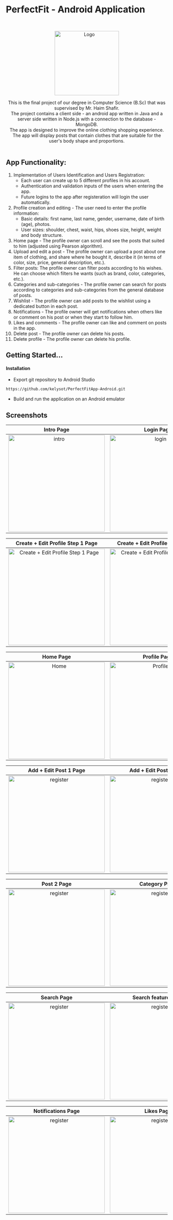 # PerfectFit - Android Application 

<br />
<p align="center">
    <a href="https://github.com/kelysot/PerfectFitApp-Android">
      <img src="https://www.linkpicture.com/q/11_77.png" alt="Logo" width="200" heigt="200">
  </a>
 </p>
 
 <p align="center">
	This is the final project of our degree in Computer Science (B.Sc) that was supervised by Mr. Haim Shafir.</br>
  The project contains a client side - an android app written in Java and a server side written in Node.js with a connection to the database - MongoDB.</br>
The app is designed to improve the online clothing shopping experience.</br>
The app will display posts that contain clothes that are suitable for the user's body shape and proportions. </br></br>
</p>

## App Functionality:

1. Implementation of Users Identification and Users Registration:
	- Each user can create up to 5 different profiles in his account.
	- Authentication and validation inputs of the users when entering the app.
	- Future logins to the app after registeration will login the user automatically.
2. Profile creation and editing - The user need to enter the profile information:
	- Basic details: first name, last name, gender, username, date of birth (age), photos.
	- User sizes: shoulder, chest, waist, hips, shoes size, height, weight and body structure.
3. Home page - The profile owner can scroll and see the posts that suited to him (adjusted using Pearson algorithm).
4. Upload and edit a post - The profile owner can upload a post about one item of clothing, and share where he bought it, describe it (in terms of color, size, price, general description, etc.).
5. Filter posts: The profile owner can filter posts according to his wishes. He can choose which filters he wants (such as brand, color, categories, etc.).
6. Categories and sub-categories - The profile owner can search for posts according to categories and sub-categories from the general database of posts.
7. Wishlist - The profile owner can add posts to the wishlist using a dedicated button in each post.
8. Notifications - The profile owner will get notifications when others like or comment on his post or when they start to follow him.
9. Likes and comments - The profile owner can like and comment on posts in the app.
10. Delete post - The profile owner can delete his posts.
11. Delete profile - The profile owner can delete his profile.


## Getting Started...

#### Installation
- Export git repository to Android Studio
```bash
https://github.com/kelysot/PerfectFitApp-Android.git
```
- Build and run the application on an Android emulator



## Screenshots

Intro Page | Login Page |  Signup Page
:-------------------------:|:-------------------------:|:-------------------------:
<img src="https://www.linkpicture.com/q/צילום-מסך-2023-05-04-ב-11.14.28.png" alt="intro" width="300">  | <img src="https://www.linkpicture.com/q/login_8.png" alt="login" width="300">  |  <img src="https://www.linkpicture.com/q/signup_5.png" alt="register" width="300">

Create + Edit Profile Step 1 Page | Create + Edit Profile Step 2 Page |  Create + Edit Profile Step 3 Page 
:-------------------------:|:-------------------------:|:-------------------------:
<img src="https://www.linkpicture.com/q/IMG_8801_1.jpg" alt="Create + Edit Profile Step 1 Page" width="300">  | <img src="https://www.linkpicture.com/q/IMG_8803_1.jpg" alt="Create + Edit Profile Step 2 Page" width="300">  |  <img src="https://www.linkpicture.com/q/IMG_8805_1.jpg" alt="Create + Edit Profile Step 3 Page " width="300">

Home Page |  Profile Page |  User - Profiles Page
:-------------------------:|:-------------------------: |:-------------------------:
<img src="https://www.linkpicture.com/q/IMG_8806_1.jpg" alt="Home" width="300">  |  <img src="https://www.linkpicture.com/q/profile_11.png" alt="Profile" width="300"> |  <img src="https://www.linkpicture.com/q/user-profiles_1.png" alt="User - Profiles" width="300">

Add + Edit Post 1 Page |  Add + Edit Post 2 Page |  Post 1 Page 
:-------------------------:|:-------------------------: |:-------------------------:
<img src="https://www.linkpicture.com/q/new-post.png" alt="register" width="300">  |  <img src="https://www.linkpicture.com/q/new-post2.png" alt="register" width="300"> |  <img src="https://www.linkpicture.com/q/post-1_1.png" alt="register" width="300">

Post 2 Page |  Category Page |  SubCategory Page
:-------------------------:|:-------------------------: |:-------------------------:
<img src="https://www.linkpicture.com/q/post2.png" alt="register" width="300">  |  <img src="https://www.linkpicture.com/q/IMG_8807_1.jpg" alt="register" width="300"> |  <img src="https://www.linkpicture.com/q/sub-categories_1.png" alt="register" width="300">

Search Page |  Search feature Page |  Wishlist Page
:-------------------------:|:-------------------------: |:-------------------------:
<img src="https://www.linkpicture.com/q/filter_1.png" alt="register" width="300">  |  <img src="https://www.linkpicture.com/q/search-filter.png" alt="register" width="300"> |  <img src="https://www.linkpicture.com/q/wish-list_1.png" alt="register" width="300">

Notifications Page |  Likes Page |  Comments Page
:-------------------------:|:-------------------------: |:-------------------------:
<img src="https://www.linkpicture.com/q/Notification_27.png" alt="register" width="300">  |  <img src="https://www.linkpicture.com/q/ללא-שם_3.png" alt="register" width="300"> |  <img src="https://www.linkpicture.com/q/COmments-1.png" alt="register" width="300">


